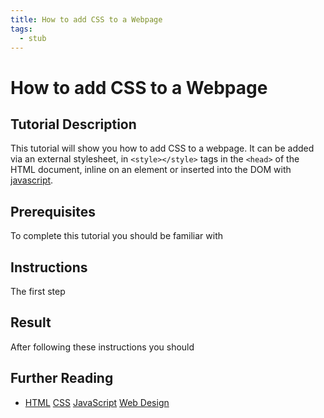```yaml
---
title: How to add CSS to a Webpage
tags:
  - stub
---
```


# How to add CSS to a Webpage

## Tutorial Description

This tutorial will show you how to add CSS to a webpage. It can be added via an external stylesheet, in `<style></style>` tags in the `<head>` of the HTML document, inline on an element or inserted into the DOM with [javascript](javascript.md).

## Prerequisites

To complete this tutorial you should be familiar with

## Instructions

The first step

## Result

After following these instructions you should

## Further Reading

- [HTML](./html.md) [CSS](./css.md) [JavaScript](./javascript.md) [Web Design](./web-design.md)
